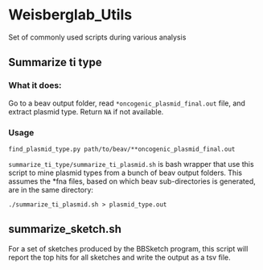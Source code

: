 # Weisberglab_Utils
Set of commonly used scripts during various analysis

## Summarize ti type
### What it does:
Go to a beav output folder, read `*oncogenic_plasmid_final.out` file, and extract plasmid type. Return `NA` if not available.

### Usage
`find_plasmid_type.py path/to/beav/**oncogenic_plasmid_final.out`

`summarize_ti_type/summarize_ti_plasmid.sh` is bash wrapper that use this script to mine plasmid types from a bunch of beav output folders. This assumes the *fna files, based on which beav sub-directories is generated, are in the same directory:

`./summarize_ti_plasmid.sh > plasmid_type.out`

## summarize_sketch.sh
For a set of sketches produced by the BBSketch program, this script will report the top hits for all sketches and write the output as a tsv file. 
